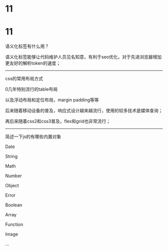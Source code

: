 # 11

# 11

语义化标签有什么用？

语义化标签能够让代码维护人员见名知意，有利于seo优化，对于先进浏览器增加更友好的解析token的速度；

---

css的常用布局方式

0几年特别流行的table布局

以及浮动布局和定位布局，margin padding等等

后来随着移动设备的普及，响应式设计越来越流行，使用的较多技术是媒体查询；

再后来随着css2和css3普及，flex和grid也非常流行；

---

简述一下js的有哪些内置对象

Date

String

Math

Number

Object

Error

Boolean

Array

Function

Image

...